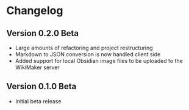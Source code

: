 # Changelog

## Version 0.2.0 Beta
- Large amounts of refactoring and project restructuring
- Markdown to JSON conversion is now handled client side
- Added support for local Obsidian image files to be uploaded to the WikiMaker server

## Version 0.1.0 Beta
- Initial beta release